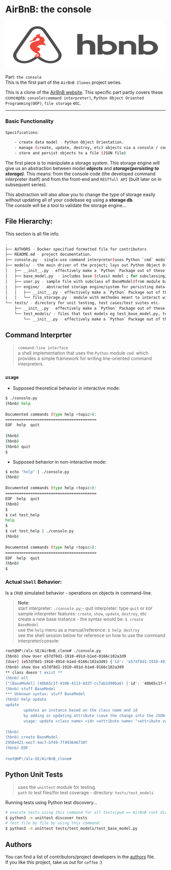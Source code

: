 # AirBnB: the console

<div align="center">
 <img src="./hack/hbnb_console.png" height="150" width="600" />
</div>

Part: `the console` <br/>
This is the first part of the `AirBnB Clones` project series.

This is a clone of the [AirBnB website](https://www.airbnb.com/). This specific part partly covers these concepts: `console(command interpreter)`, `Python Object Oriented Programming(OOP)`, `file storage` etc.

---
### Basic Functionality

`Specifications`:
```bash
    - create data model - Python Object Orientation.
    - manage (create, update, destroy, etc) objects via a console / command interpreter
    - store and persist objects to a file (JSON file)
```
The first piece is to manipulate a storage system. This storage engine will give us an abstraction between model ***objects*** and ***storage(persisting to storage)***. This means: from the console code (the developed command interpreter itself) and from the front-end and `RESTfull API` (built later on in subsequent series).

This abstraction will also allow you to change the type of storage easily without updating all of your codebase eg using a **storage db**.<br/>
The console will be a tool to validate the storage engine...

## File Hierarchy:
This section is all file info.
```bash
.
├── AUTHORS - Docker specified formatted file for contributors
├── README.md - project documentation.
├── console.py - single-use command interpreter(uses Python `cmd` module).
├── models/ - the main driver of the project; lays out Python Object Orientation, initialization,  serialization, (de)serialization etc.
│   ├── __init__.py - effectively make a `Python` Package out of these module, unique FileStorage instance for app
│   ├── base_model.py  - includes base (class) model ; for subclassing/inheritance - is the superclass.
│   ├── user.py - sample file with subclass of BaseModel(from module base_model)
│   ├── engine/ - abstracted storage engine/system for persisting data.
│   │   ├── __init__.py - effectively make a `Python` Package out of these module
│   │   └── file_storage.py - module with methodes meant to interact with file storage(read from/write to JSON file), and models
└── tests/ - directory for unit testing, test cases/test suites etc.
    ├── __init__.py - effectively make a `Python` Package out of these module, for Python test discovery.
    └── test_models/ - files that test models eg test_base_model.py, test_user.py, test_review.py
        └── __init__.py - effectively make a `Python` Package out of these module, for Python test discovery.
```

## Command Interprter
> `command-line interface`<br/>
> a shell implementation that uses the `Python` module `cmd`: which provides a simple framework for writing line-oriented command interpreters.


### `usage`
- Supposed theoretical behavior in interactive mode:
```bash
$ ./console.py
(hbnb) help

Documented commands (type help <topic>):
========================================
EOF  help  quit

(hbnb) 
(hbnb) 
(hbnb) quit
$
```

- Supposed behavior in non-interactive mode:
```bash
$ echo "help" | ./console.py
(hbnb)

Documented commands (type help <topic>):
========================================
EOF  help  quit
(hbnb) 
$
$ cat test_help
help
$
$ cat test_help | ./console.py
(hbnb)

Documented commands (type help <topic>):
========================================
EOF  help  quit
(hbnb) 
$
```

### Actual `Shell` Behavior:
Is a `CRUD` simulated behavior - operations on objects in command-line.

> **Note**: <br/>
> start interpreter: `./console.py`;- quit interpreter: type `quit` or `EOF`<br/>
> sample interpreter features: `create`, `show`, `update`, `destroy`, etc<br/>
> create a new base instance - the syntax would be: `$ create BaseModel`<br/>
> use the `help` menu as a manual/reference: `$ help destroy`<br/>
> see the shell session below for reference on how to use the command interpreter/console:
```bash
root@HP:/alx-SE/AirBnB_clone# ./console.py
(hbnb) show User e57df8d1-1910-491d-b1ed-0166c102a3d9
[User] (e57df8d1-1910-491d-b1ed-0166c102a3d9) {'id': 'e57df8d1-1910-491d-b1ed-0166c102a3d9', 'created_at': datetime.datetime(2023, 5, 13, 10, 34, 49, 790134), 'updated_at': datetime.datetime(2023, 5, 13, 10, 34, 49, 790148), 'first_name': 'John', 'email': 'airbnb2@mail.com', 'password': 'root'}
(hbnb) show Use e57df8d1-1910-491d-b1ed-0166c102a3d9
** class doesn't exist **
(hbnb) all
["[BaseModel] (48b65c1f-9106-4113-8d37-cc7ab2d90ba6) {'id': '48b65c1f-9106-4113-8d37-cc7ab2d90ba6', 'created_at': datetime.datetime(2023, 5, 12, 14, 9, 49, 502137), 'updated_at': datetime.datetime(2023, 5, 12, 14, 9, 49, 502161), 'name': 'My_First_Model', 'my_number': 89}", "[BaseModel] (2d4dd2fd-6266-4c1b-8a65-727b641d83e3) {'id': '2d4dd2fd-6266-4c1b-8a65-727b641d83e3', 'created_at': datetime.datetime(2023, 5, 12, 14, 10, 7, 226227), 'updated_at': datetime.datetime(2023, 5, 12, 14, 10, 7, 226261), 'name': 'My_First_Model', 'my_number': 89}", "[BaseModel] (33595b8b-8ee1-43d5-ab35-c777565628b4) {'id': '33595b8b-8ee1-43d5-ab35-c777565628b4', 'created_at': datetime.datetime(2023, 5, 12, 14, 10, 22, 464350), 'updated_at': datetime.datetime(2023, 5, 12, 14, 10, 22, 464414), 'name': 'My_First_Model', 'my_number': 89}", "[BaseModel] (b9c7dd00-15d9-4069-964f-05de4a22bc32) {'id': 'b9c7dd00-15d9-4069-964f-05de4a22bc32', 'created_at': datetime.datetime(2023, 5, 12, 20, 24, 40, 392247), 'updated_at': datetime.datetime(2023, 5, 12, 20, 24, 40, 392346)}", "[User] (458405dd-1c31-486e-a306-bc232443dfaf) {'id': '458405dd-1c31-486e-a306-bc232443dfaf', 'created_at': datetime.datetime(2023, 5, 13, 10, 34, 49, 789439), 'updated_at': datetime.datetime(2023, 5, 13, 10, 34, 49, 789513), 'first_name': 'Betty', 'last_name': 'Bar', 'email': 'airbnb@mail.com', 'password': 'root'}", "[User] (e57df8d1-1910-491d-b1ed-0166c102a3d9) {'id': 'e57df8d1-1910-491d-b1ed-0166c102a3d9', 'created_at': datetime.datetime(2023, 5, 13, 10, 34, 49, 790134), 'updated_at': datetime.datetime(2023, 5, 13, 10, 34, 49, 790148), 'first_name': 'John', 'email': 'airbnb2@mail.com', 'password': 'root'}"]
(hbnb) stuff BaseModel
*** Unknown syntax: stuff BaseModel
(hbnb) help update
update
        updates an instance based on the class name and id
        by adding or updating attribute (save the change into the JSON file).
        usage: update <class name> <id> <attribute name> "<attribute value>"

(hbnb)
(hbnb) create BaseModel
2956e421-eecf-4ac7-bf49-7f493646738f
(hbnb) EOF

root@HP:/alx-SE/AirBnB_clone#
```

## Python Unit Tests
> uses the `unittest` module for testing.<br/>
> `path` to test files/for test coverage - directory: `tests/test_models`

Running tests using Python test discovery...
```bash
# execute tests using this command for all tests(pwd == AirBnB root dir): 
$ python3 -m unittest discover tests
# test file by file by using this command: 
$ python3 -m unittest tests/test_models/test_base_model.py
```

## Authors
You can find a list of contributors/project developers in the [authors](./AUTHORS) file.<br/>
If you like this project, take us out for `coffee` :)
